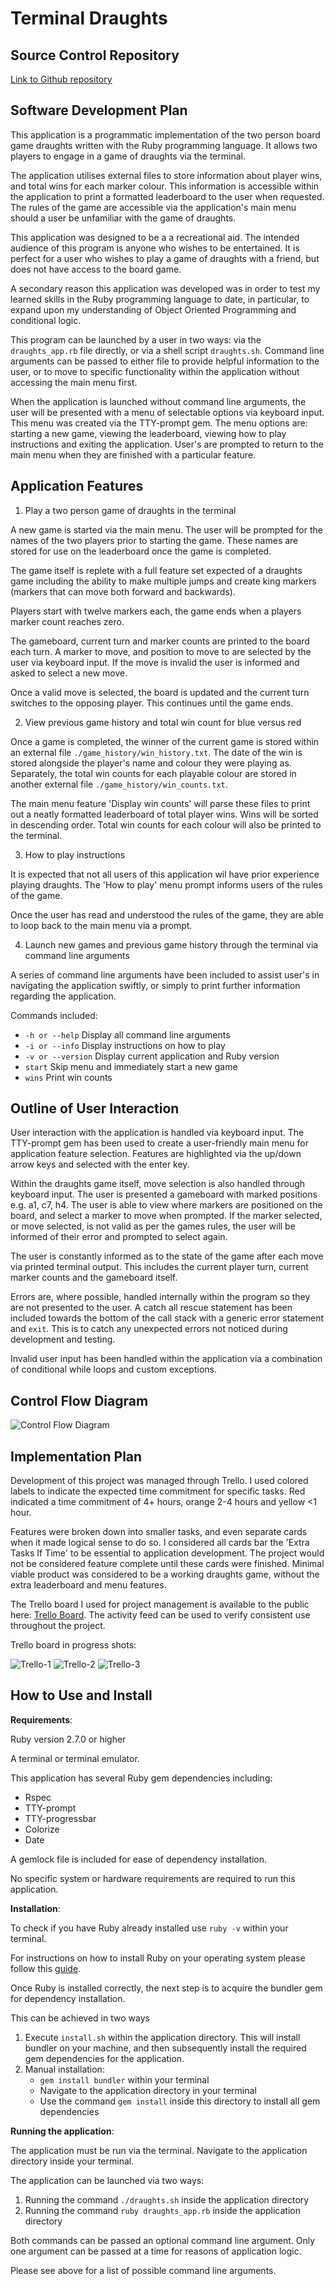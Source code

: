 # Terminal Draughts

## **Source Control Repository**

[Link to Github repository](https://github.com/Rhys-Morris/Terminal-Draughts)

## **Software Development Plan**

This application is a programmatic implementation of the two person board game draughts written with the Ruby programming language. It allows two players to engage in a game of draughts via the terminal.

The application utilises external files to store information about player wins, and total wins for each marker colour. This information is accessible within the application to print a formatted leaderboard to the user when requested. The rules of the game are accessible via the application's main menu should a user be unfamiliar with the game of draughts.

This application was designed to be a a recreational aid. The intended audience of this program is anyone who wishes to be entertained. It is perfect for a user who wishes to play a game of draughts with a friend, but does not have access to the board game.

A secondary reason this application was developed was in order to test my learned skills in the Ruby programming language to date, in particular, to expand upon my understanding of Object Oriented Programming and conditional logic.

This program can be launched by a user in two ways: via the `draughts_app.rb` file directly, or via a shell script `draughts.sh`. Command line arguments can be passed to either file to provide helpful information to the user, or to move to specific functionality within the application without accessing the main menu first.

When the application is launched without command line arguments, the user will be presented with a menu of selectable options via keyboard input. This menu was created via the TTY-prompt gem. The menu options are: starting a new game, viewing the leaderboard, viewing how to play instructions and exiting the application. User's are prompted to return to the main menu when they are finished with a particular feature.

## **Application Features**

1. Play a two person game of draughts in the terminal

A new game is started via the main menu. The user will be prompted for the names of the two players prior to starting the game. These names are stored for use on the leaderboard once the game is completed.

The game itself is replete with a full feature set expected of a draughts game including the ability to make multiple jumps and create king markers (markers that can move both forward and backwards).

Players start with twelve markers each, the game ends when a players marker count reaches zero.

The gameboard, current turn and marker counts are printed to the board each turn. A marker to move, and position to move to are selected by the user via keyboard input. If the move is invalid the user is informed and asked to select a new move.

Once a valid move is selected, the board is updated and the current turn switches to the opposing player. This continues until the game ends.

2. View previous game history and total win count for blue versus red

Once a game is completed, the winner of the current game is stored within an external file `./game_history/win_history.txt`. The date of the win is stored alongside the player's name and colour they were playing as. Separately, the total win counts for each playable colour are stored in another external file `./game_history/win_counts.txt`.

The main menu feature 'Display win counts' will parse these files to print out a neatly formatted leaderboard of total player wins. Wins will be sorted in descending order. Total win counts for each colour will also be printed to the terminal.

3. How to play instructions

It is expected that not all users of this application wil have prior experience playing draughts. The 'How to play' menu prompt informs users of the rules of the game.

Once the user has read and understood the rules of the game, they are able to loop back to the main menu via a prompt.

4. Launch new games and previous game history through the terminal via command line arguments

A series of command line arguments have been included to assist user's in navigating the application swiftly, or simply to print further information regarding the application.

Commands included:

- `-h or --help` Display all command line arguments
- `-i or --info` Display instructions on how to play
- `-v or --version` Display current application and Ruby version
- `start` Skip menu and immediately start a new game
- `wins` Print win counts

## Outline of User Interaction

User interaction with the application is handled via keyboard input. The TTY-prompt gem has been used to create a user-friendly main menu for application feature selection. Features are highlighted via the up/down arrow keys and selected with the enter key.

Within the draughts game itself, move selection is also handled through keyboard input. The user is presented a gameboard with marked positions e.g. a1, c7, h4. The user is able to view where markers are positioned on the board, and select a marker to move when prompted. If the marker selected, or move selected, is not valid as per the games rules, the user will be informed of their error and prompted to select again.

The user is constantly informed as to the state of the game after each move via printed terminal output. This includes the current player turn, current marker counts and the gameboard itself.

Errors are, where possible, handled internally within the program so they are not presented to the user. A catch all rescue statement has been included towards the bottom of the call stack with a generic error statement and `exit`. This is to catch any unexpected errors not noticed during development and testing.

Invalid user input has been handled within the application via a combination of conditional while loops and custom exceptions.

## **Control Flow Diagram**

![Control Flow Diagram](./docs/control-flow.PNG)

## **Implementation Plan**

Development of this project was managed through Trello. I used colored labels to indicate the expected time commitment for specific tasks. Red indicated a time commitment of 4+ hours, orange 2-4 hours and yellow <1 hour.

Features were broken down into smaller tasks, and even separate cards when it made logical sense to do so. I considered all cards bar the 'Extra Tasks If Time' to be essential to application development. The project would not be considered feature complete until these cards were finished. Minimal viable product was considered to be a working draughts game, without the extra leaderboard and menu features.

The Trello board I used for project management is available to the public here: [Trello Board](https://trello.com/b/2XPubgdp/terminal-draughts). The activity feed can be used to verify consistent use throughout the project.

Trello board in progress shots:

![Trello-1](./docs/trello1.PNG)
![Trello-2](./docs/trello2.PNG)
![Trello-3](./docs/trello3.PNG)

## **How to Use and Install**

**Requirements**:

Ruby version 2.7.0 or higher

A terminal or terminal emulator.

This application has several Ruby gem dependencies including:

- Rspec
- TTY-prompt
- TTY-progressbar
- Colorize
- Date

A gemlock file is included for ease of dependency installation.

No specific system or hardware requirements are required to run this application.

**Installation**:

To check if you have Ruby already installed use `ruby -v` within your terminal.

For instructions on how to install Ruby on your operating system please follow this [guide](https://www.ruby-lang.org/en/documentation/installation/).

Once Ruby is installed correctly, the next step is to acquire the bundler gem for dependency installation.

This can be achieved in two ways

1. Execute `install.sh` within the application directory. This will install bundler on your machine, and then subsequently install the required gem dependencies for the application.
2. Manual installation:
   - `gem install bundler` within your terminal
   - Navigate to the application directory in your terminal
   - Use the command `gem install` inside this directory to install all gem dependencies

**Running the application**:

The application must be run via the terminal. Navigate to the application directory inside your terminal.

The application can be launched via two ways:

1. Running the command `./draughts.sh` inside the application directory
2. Running the command `ruby draughts_app.rb` inside the application directory

Both commands can be passed an optional command line argument. Only one argument can be passed at a time for reasons of application logic.

Please see above for a list of possible command line arguments.
